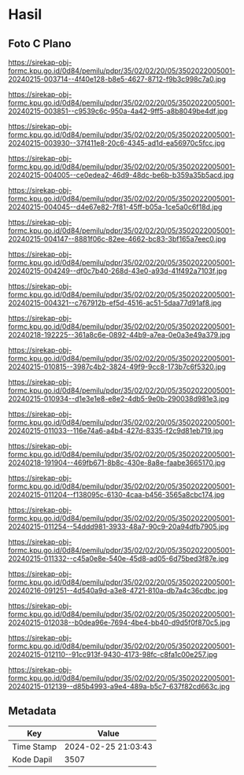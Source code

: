 # Hasil

## Foto C Plano

https://sirekap-obj-formc.kpu.go.id/0d84/pemilu/pdpr/35/02/02/20/05/3502022005001-20240215-003714--4f40e128-b8e5-4627-8712-f9b3c998c7a0.jpg

https://sirekap-obj-formc.kpu.go.id/0d84/pemilu/pdpr/35/02/02/20/05/3502022005001-20240215-003851--c9539c6c-950a-4a42-9ff5-a8b8049be4df.jpg

https://sirekap-obj-formc.kpu.go.id/0d84/pemilu/pdpr/35/02/02/20/05/3502022005001-20240215-003930--37f411e8-20c6-4345-ad1d-ea56970c5fcc.jpg

https://sirekap-obj-formc.kpu.go.id/0d84/pemilu/pdpr/35/02/02/20/05/3502022005001-20240215-004005--ce0edea2-46d9-48dc-be6b-b359a35b5acd.jpg

https://sirekap-obj-formc.kpu.go.id/0d84/pemilu/pdpr/35/02/02/20/05/3502022005001-20240215-004045--d4e67e82-7f81-45ff-b05a-1ce5a0c6f18d.jpg

https://sirekap-obj-formc.kpu.go.id/0d84/pemilu/pdpr/35/02/02/20/05/3502022005001-20240215-004147--8881f06c-82ee-4662-bc83-3bf165a7eec0.jpg

https://sirekap-obj-formc.kpu.go.id/0d84/pemilu/pdpr/35/02/02/20/05/3502022005001-20240215-004249--df0c7b40-268d-43e0-a93d-41f492a7103f.jpg

https://sirekap-obj-formc.kpu.go.id/0d84/pemilu/pdpr/35/02/02/20/05/3502022005001-20240215-004321--c767912b-ef5d-4516-ac51-5daa77d91af8.jpg

https://sirekap-obj-formc.kpu.go.id/0d84/pemilu/pdpr/35/02/02/20/05/3502022005001-20240218-192225--361a8c6e-0892-44b9-a7ea-0e0a3e49a379.jpg

https://sirekap-obj-formc.kpu.go.id/0d84/pemilu/pdpr/35/02/02/20/05/3502022005001-20240215-010815--3987c4b2-3824-49f9-9cc8-173b7c6f5320.jpg

https://sirekap-obj-formc.kpu.go.id/0d84/pemilu/pdpr/35/02/02/20/05/3502022005001-20240215-010934--d1e3e1e8-e8e2-4db5-9e0b-290038d981e3.jpg

https://sirekap-obj-formc.kpu.go.id/0d84/pemilu/pdpr/35/02/02/20/05/3502022005001-20240215-011033--116e74a6-a4b4-427d-8335-f2c9d81eb719.jpg

https://sirekap-obj-formc.kpu.go.id/0d84/pemilu/pdpr/35/02/02/20/05/3502022005001-20240218-191904--469fb671-8b8c-430e-8a8e-faabe3665170.jpg

https://sirekap-obj-formc.kpu.go.id/0d84/pemilu/pdpr/35/02/02/20/05/3502022005001-20240215-011204--f138095c-6130-4caa-b456-3565a8cbc174.jpg

https://sirekap-obj-formc.kpu.go.id/0d84/pemilu/pdpr/35/02/02/20/05/3502022005001-20240215-011254--54ddd981-3933-48a7-90c9-20a94dfb7905.jpg

https://sirekap-obj-formc.kpu.go.id/0d84/pemilu/pdpr/35/02/02/20/05/3502022005001-20240215-011332--c45a0e8e-540e-45d8-ad05-6d75bed3f87e.jpg

https://sirekap-obj-formc.kpu.go.id/0d84/pemilu/pdpr/35/02/02/20/05/3502022005001-20240216-091251--4d540a9d-a3e8-4721-810a-db7a4c36cdbc.jpg

https://sirekap-obj-formc.kpu.go.id/0d84/pemilu/pdpr/35/02/02/20/05/3502022005001-20240215-012038--b0dea96e-7694-4be4-bb40-d9d5f0f870c5.jpg

https://sirekap-obj-formc.kpu.go.id/0d84/pemilu/pdpr/35/02/02/20/05/3502022005001-20240215-012110--91cc913f-9430-4173-98fc-c8fa1c00e257.jpg

https://sirekap-obj-formc.kpu.go.id/0d84/pemilu/pdpr/35/02/02/20/05/3502022005001-20240215-012139--d85b4993-a9e4-489a-b5c7-637f82cd663c.jpg


## Metadata

| Key        | Value               |
| ---------- | ------------------- |
| Time Stamp | 2024-02-25 21:03:43 |
| Kode Dapil | 3507                |



